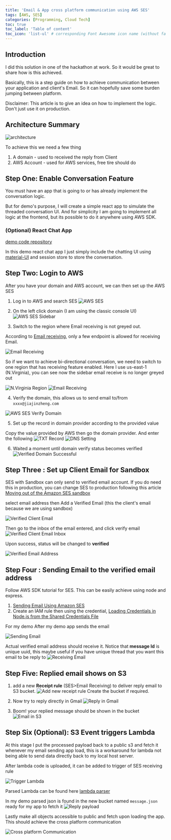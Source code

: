 ```yaml
---
title: 'Email & App cross platform communication using AWS SES'
tags: [AWS, SES]
categories: [Programming, Cloud Tech]
toc: true
toc_label: 'Table of content'
toc_icon: 'list-ul' # corresponding Font Awesome icon name (without fa prefix)
---
```


## Introduction

I did this solution in one of the hackathon at work. So it would be great to share how is this achieved.

Basically, this is a step guide on how to achieve communication between your application and client's Email. So it can hopefully save some burden jumping between platform.

Disclaimer: This article is to give an idea on how to implement the logic. Don't just use it on production.

## Architecture Summary

![architecture](/assets/images/2021-11-05/architecture.jpg)

To achieve this we need a few thing

1. A domain - used to received the reply from Client
2. AWS Account - used for AWS services, free tire should do

## Step One: Enable Conversation Feature

You must have an app that is going to or has already implement the conversation logic.

But for demo's purpose, I will create a simple react app to simulate the threaded conversation UI. And for simplicity I am going to implement all logic at the frontend, but its possible to do it anywhere using AWS SDK.

### (Optional) React Chat App

[demo code repository](https://github.com/jackytsheng/app-email-communication-demo)

In this demo react chat app I just simply include the chatting UI using [material-UI](https://mui.com/) and session store to store the conversation.

## Step Two: Login to AWS

After you have your domain and AWS account, we can then set up the AWS SES

1. Log in to AWS and search SES
   ![AWS SES](/assets/images/2021-11-05/aws-ses.png)

2. On the left click domain (I am using the classic console UI)
   ![AWS SES Sidebar](/assets/images/2021-11-05/ses-sidebar.png)

3. Switch to the region where Email receiving is not greyed out.

According to [Email receiving](https://docs.aws.amazon.com/ses/latest/DeveloperGuide/regions.html), only a few endpoint is allowed for receiving Email.

![Email Receiving](/assets/images/2021-11-05/email-receive-endpoints.png)

So if we want to achieve bi-directional conversation, we need to switch to one region that has receiving feature enabled. Here I use us-east-1 (N.Virginia), you can see now the sidebar email receive is no longer greyed out

![N.Virginia Region](/assets/images/2021-11-05/switch-region.png)
![Email Receiving](/assets/images/2021-11-05/email-receiving.png)

4. Verify the domain, this allows us to send email to/from `xxxx@jiajinzheng.com`

![AWS SES Verify Domain](/assets/images/2021-11-05/verify-domain.png)

5. Set up the record in domain provider according to the provided value

Copy the value provided by AWS then go the domain provider. And enter the following
![TXT Record](/assets/images/2021-11-05/txt-record.png)
![DNS Setting](/assets/images/2021-11-05/dns-setting.png)

6. Waited a moment until domain verify status becomes verified
   ![Verified Domain Successful](/assets/images/2021-11-05/verified.png)

## Step Three : Set up Client Email for Sandbox

SES with Sandbox can only send to verified email account. If you do need this in production, you can change SES to production following this article [Moving out of the Amazon SES sandbox](https://docs.aws.amazon.com/ses/latest/DeveloperGuide/request-production-access.html)

select email address then Add a Verified Email (this the client's email because we are using sandbox)

![Verified Client Email](/assets/images/2021-11-05/client-email.png)

Then go to the inbox of the email entered, and click verify email
![Verified Client Email Inbox](/assets/images/2021-11-05/client-email-inbox.png)

Upon success, status will be changed to **verified**

![Verified Email Address](/assets/images/2021-11-05/verified-email.png)

## Step Four : Sending Email to the verified email address

Follow AWS SDK tutorial for SES. This can be easily achieve using node and express.

1. [Sending Email Using Amazon SES](https://docs.aws.amazon.com/sdk-for-javascript/v2/developer-guide/ses-examples-sending-email.html)
2. Create an IAM rule then using the credential, [Loading Credentials in Node.js from the Shared Credentials File](https://docs.aws.amazon.com/sdk-for-javascript/v2/developer-guide/loading-node-credentials-shared.html)

For my demo
After my demo app sends the email

![Sending Email](/assets/images/2021-11-05/send-email.png)

Actual verified email address should receive it.
Notice that **message Id** is unique uuid, this maybe useful if you have unique thread that you want this email to be reply to
![Receiving Email](/assets/images/2021-11-05/receive-email.png)

## Step Five: Replied email shows on S3

1. add a new **Receipt rule** (SES>Email Receiving) to deliver reply email to S3 bucket.
   ![Add new receipt rule](/assets/images/2021-11-05/new-receipt-action.png)
   Create the bucket if required.

2. Now try to reply directly in Gmail
   ![Reply in Gmail](/assets/images/2021-11-05/reply-email.png)

3. Boom! your replied message should be shown in the bucket
   ![Email in S3](/assets/images/2021-11-05/s3-email.png)

## Step Six (Optional): S3 Event triggers Lambda

At this stage I put the processed payload back to a public s3 and fetch it whenever my email sending app load, this is a workaround for lambda not being able to send data directly back to my local host server.

After lambda code is uploaded, it can be added to trigger of SES receiving rule

![Trigger Lambda](/assets/images/2021-11-05/trigger-event.png)

Parsed Lambda can be found here [lambda parser](http://sss)

In my demo parsed json is found in the new bucket named `message.json` ready for my app to fetch it
![Reply payload](/assets/images/2021-11-05/reply-payload.png)

Lastly make all objects accessible to public and fetch upon loading the app. This should achieve the cross platform communication

![Cross platform Communication](/assets/images/2021-11-05/cross-platform.png)

